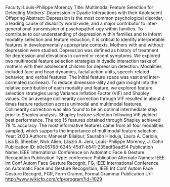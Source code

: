 Faculty: Louis-Philippe Morency
Title: Multimodal Feature Selection for Detecting Mothers' Depression in Dyadic Interactions with their Adolescent Offspring
Abstract: Depression is the most common psychological disorder, a leading cause of disability world-wide, and a major contributor to inter-generational transmission of psychopathol-ogy within families. To contribute to our understanding of depression within families and to inform modality selection and feature reduction, it is critical to identify interpretable features in developmentally appropriate contexts. Mothers with and without depression were studied. Depression was defined as history of treatment for depression and elevations in current or recent symptoms. We explored two multimodal feature selection strategies in dyadic interaction tasks of mothers with their adolescent children for depression detection. Modalities included face and head dynamics, facial action units, speech-related behavior, and verbal features. The initial feature space was vast and inter-correlated (collinear). To reduce dimension-ality and gain insight into the relative contribution of each modality and feature, we explored feature selection strategies using Variance Inflation Factor (VIF) and Shapley values. On an average collinearity correction through VIF resulted in about 4 times feature reduction across unimodal and multimodal features. Collinearity correction was also found to be an optimal intermediate step prior to Shapley analysis. Shapley feature selection following VIF yielded best performance. The top 15 features obtained through Shapley achieved 78 % accuracy. The most informative features came from all four modalities sampled, which supports the importance of multimodal feature selection.
Year: 2023
Authors: Maneesh Bilalpur, Saurabh Hinduja, Laura A. Cariola, Lisa B. Sheeber, Nick Alien, László A. Jeni, Louis-Philippe Morency, J. Cohn
Publication ID: b0c05768-6345-45d7-b541-235edf6ead54
Publication Name: IEEE International Conference on Automatic Face & Gesture Recognition
Publication Type: conference
Publication Alternate Names: IEEE Int Conf Autom Face Gesture Recognit, FG, IEEE International Conference on Automatic Face and Gesture Recognition, IEEE Int Conf Autom Face  Gesture Recognit, FGR, Form Gramm, Formal Grammar
Publication Url: http://www.wikicfp.com/cfp/program?id=1029
